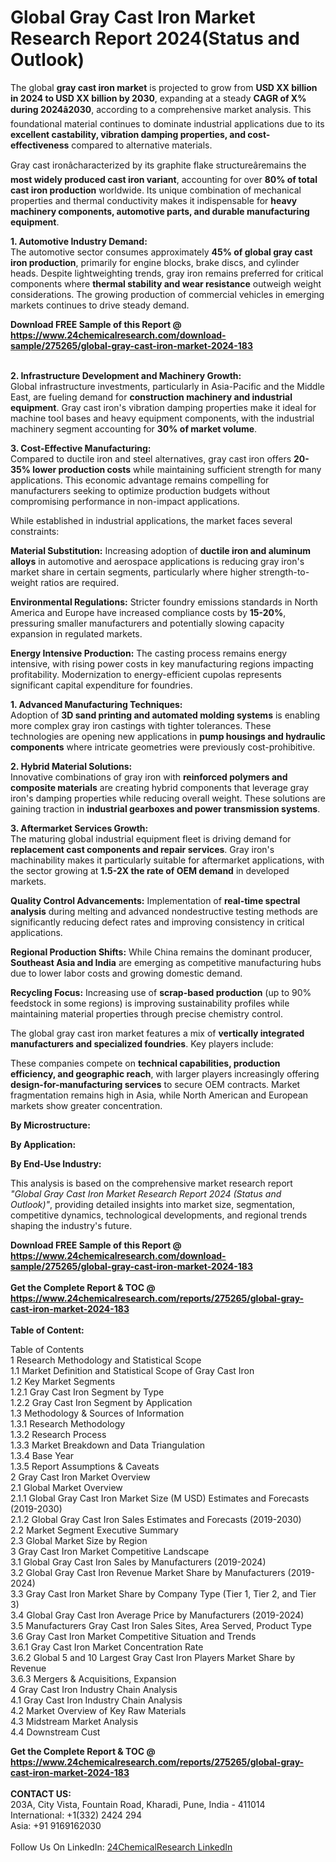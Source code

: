 <h1>Global Gray Cast Iron Market Research Report 2024(Status and Outlook)</h1><p>The global <strong>gray cast iron market</strong> is projected to grow from <strong>USD XX billion in 2024 to USD XX billion by 2030</strong>, expanding at a steady <strong>CAGR of X% during 2024â2030</strong>, according to a comprehensive market analysis. This foundational material continues to dominate industrial applications due to its <strong>excellent castability, vibration damping properties, and cost-effectiveness</strong> compared to alternative materials.</p><p>Gray cast ironâcharacterized by its graphite flake structureâremains the <strong>most widely produced cast iron variant</strong>, accounting for over <strong>80% of total cast iron production</strong> worldwide. Its unique combination of mechanical properties and thermal conductivity makes it indispensable for <strong>heavy machinery components, automotive parts, and durable manufacturing equipment</strong>.</p><p><strong>1. Automotive Industry Demand:</strong><br>
The automotive sector consumes approximately <strong>45% of global gray cast iron production</strong>, primarily for engine blocks, brake discs, and cylinder heads. Despite lightweighting trends, gray iron remains preferred for critical components where <strong>thermal stability and wear resistance</strong> outweigh weight considerations. The growing production of commercial vehicles in emerging markets continues to drive steady demand.</p><div><b>Download FREE Sample of this Report @ 
            <a href="https://www.24chemicalresearch.com/download-sample/275265/global-gray-cast-iron-market-2024-183">
            https://www.24chemicalresearch.com/download-sample/275265/global-gray-cast-iron-market-2024-183</a></b></div><br><p><strong>2. Infrastructure Development and Machinery Growth:</strong><br>
Global infrastructure investments, particularly in Asia-Pacific and the Middle East, are fueling demand for <strong>construction machinery and industrial equipment</strong>. Gray cast iron's vibration damping properties make it ideal for machine tool bases and heavy equipment components, with the industrial machinery segment accounting for <strong>30% of market volume</strong>.</p><p><strong>3. Cost-Effective Manufacturing:</strong><br>
Compared to ductile iron and steel alternatives, gray cast iron offers <strong>20-35% lower production costs</strong> while maintaining sufficient strength for many applications. This economic advantage remains compelling for manufacturers seeking to optimize production budgets without compromising performance in non-impact applications.</p><p>While established in industrial applications, the market faces several constraints:</p><p><strong>Material Substitution:</strong> Increasing adoption of <strong>ductile iron and aluminum alloys</strong> in automotive and aerospace applications is reducing gray iron's market share in certain segments, particularly where higher strength-to-weight ratios are required.</p><p><strong>Environmental Regulations:</strong> Stricter foundry emissions standards in North America and Europe have increased compliance costs by <strong>15-20%</strong>, pressuring smaller manufacturers and potentially slowing capacity expansion in regulated markets.</p><p><strong>Energy Intensive Production:</strong> The casting process remains energy intensive, with rising power costs in key manufacturing regions impacting profitability. Modernization to energy-efficient cupolas represents significant capital expenditure for foundries.</p><p><strong>1. Advanced Manufacturing Techniques:</strong><br>
Adoption of <strong>3D sand printing and automated molding systems</strong> is enabling more complex gray iron castings with tighter tolerances. These technologies are opening new applications in <strong>pump housings and hydraulic components</strong> where intricate geometries were previously cost-prohibitive.</p><p><strong>2. Hybrid Material Solutions:</strong><br>
Innovative combinations of gray iron with <strong>reinforced polymers and composite materials</strong> are creating hybrid components that leverage gray iron's damping properties while reducing overall weight. These solutions are gaining traction in <strong>industrial gearboxes and power transmission systems</strong>.</p><p><strong>3. Aftermarket Services Growth:</strong><br>
The maturing global industrial equipment fleet is driving demand for <strong>replacement cast components and repair services</strong>. Gray iron's machinability makes it particularly suitable for aftermarket applications, with the sector growing at <strong>1.5-2X the rate of OEM demand</strong> in developed markets.</p><p><strong>Quality Control Advancements:</strong> Implementation of <strong>real-time spectral analysis</strong> during melting and advanced nondestructive testing methods are significantly reducing defect rates and improving consistency in critical applications.</p><p><strong>Regional Production Shifts:</strong> While China remains the dominant producer, <strong>Southeast Asia and India</strong> are emerging as competitive manufacturing hubs due to lower labor costs and growing domestic demand.</p><p><strong>Recycling Focus:</strong> Increasing use of <strong>scrap-based production</strong> (up to 90% feedstock in some regions) is improving sustainability profiles while maintaining material properties through precise chemistry control.</p><p>The global gray cast iron market features a mix of <strong>vertically integrated manufacturers and specialized foundries</strong>. Key players include:</p><p>These companies compete on <strong>technical capabilities, production efficiency, and geographic reach</strong>, with larger players increasingly offering <strong>design-for-manufacturing services</strong> to secure OEM contracts. Market fragmentation remains high in Asia, while North American and European markets show greater concentration.</p><p><strong>By Microstructure:</strong></p><p><strong>By Application:</strong></p><p><strong>By End-Use Industry:</strong></p><p>This analysis is based on the comprehensive market research report <em>"Global Gray Cast Iron Market Research Report 2024 (Status and Outlook)"</em>, providing detailed insights into market size, segmentation, competitive dynamics, technological developments, and regional trends shaping the industry's future.</p><div><b>Download FREE Sample of this Report @ 
            <a href="https://www.24chemicalresearch.com/download-sample/275265/global-gray-cast-iron-market-2024-183">
            https://www.24chemicalresearch.com/download-sample/275265/global-gray-cast-iron-market-2024-183</a></b></div><br><div><b>Get the Complete Report & TOC @ 
            <a href="https://www.24chemicalresearch.com/reports/275265/global-gray-cast-iron-market-2024-183">
            https://www.24chemicalresearch.com/reports/275265/global-gray-cast-iron-market-2024-183</a></b></div><br>
            <b>Table of Content:</b><p>Table of Contents<br />
1 Research Methodology and Statistical Scope<br />
1.1 Market Definition and Statistical Scope of Gray Cast Iron<br />
1.2 Key Market Segments<br />
1.2.1 Gray Cast Iron Segment by Type<br />
1.2.2 Gray Cast Iron Segment by Application<br />
1.3 Methodology & Sources of Information<br />
1.3.1 Research Methodology<br />
1.3.2 Research Process<br />
1.3.3 Market Breakdown and Data Triangulation<br />
1.3.4 Base Year<br />
1.3.5 Report Assumptions & Caveats<br />
2 Gray Cast Iron Market Overview<br />
2.1 Global Market Overview<br />
2.1.1 Global Gray Cast Iron Market Size (M USD) Estimates and Forecasts (2019-2030)<br />
2.1.2 Global Gray Cast Iron Sales Estimates and Forecasts (2019-2030)<br />
2.2 Market Segment Executive Summary<br />
2.3 Global Market Size by Region<br />
3 Gray Cast Iron Market Competitive Landscape<br />
3.1 Global Gray Cast Iron Sales by Manufacturers (2019-2024)<br />
3.2 Global Gray Cast Iron Revenue Market Share by Manufacturers (2019-2024)<br />
3.3 Gray Cast Iron Market Share by Company Type (Tier 1, Tier 2, and Tier 3)<br />
3.4 Global Gray Cast Iron Average Price by Manufacturers (2019-2024)<br />
3.5 Manufacturers Gray Cast Iron Sales Sites, Area Served, Product Type<br />
3.6 Gray Cast Iron Market Competitive Situation and Trends<br />
3.6.1 Gray Cast Iron Market Concentration Rate<br />
3.6.2 Global 5 and 10 Largest Gray Cast Iron Players Market Share by Revenue<br />
3.6.3 Mergers & Acquisitions, Expansion<br />
4 Gray Cast Iron Industry Chain Analysis<br />
4.1 Gray Cast Iron Industry Chain Analysis<br />
4.2 Market Overview of Key Raw Materials<br />
4.3 Midstream Market Analysis<br />
4.4 Downstream Cust</p><div><b>Get the Complete Report & TOC @ 
            <a href="https://www.24chemicalresearch.com/reports/275265/global-gray-cast-iron-market-2024-183">
            https://www.24chemicalresearch.com/reports/275265/global-gray-cast-iron-market-2024-183</a></b></div><br><b>CONTACT US:</b><br>
            203A, City Vista, Fountain Road, Kharadi, Pune, India - 411014<br>
            International: +1(332) 2424 294<br>
            Asia: +91 9169162030 <br><br>
            Follow Us On LinkedIn: <a href="https://www.linkedin.com/company/24chemicalresearch/">24ChemicalResearch LinkedIn</a>